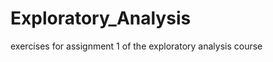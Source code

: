 Exploratory_Analysis
====================

exercises for assignment 1 of the exploratory analysis course
